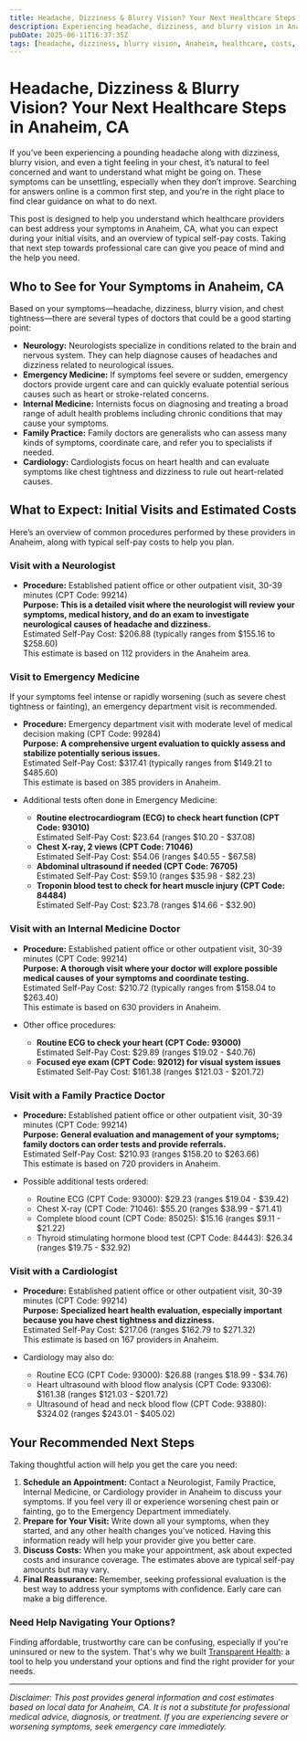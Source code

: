 ```yaml
---
title: Headache, Dizziness & Blurry Vision? Your Next Healthcare Steps in Anaheim, CA
description: Experiencing headache, dizziness, and blurry vision in Anaheim, CA? Learn who to see and what initial costs to expect for your care.
pubDate: 2025-06-11T16:37:35Z
tags: [headache, dizziness, blurry vision, Anaheim, healthcare, costs, neurology, internal medicine, family practice]
---
```

# Headache, Dizziness & Blurry Vision? Your Next Healthcare Steps in Anaheim, CA

If you’ve been experiencing a pounding headache along with dizziness, blurry vision, and even a tight feeling in your chest, it’s natural to feel concerned and want to understand what might be going on. These symptoms can be unsettling, especially when they don’t improve. Searching for answers online is a common first step, and you’re in the right place to find clear guidance on what to do next.

This post is designed to help you understand which healthcare providers can best address your symptoms in Anaheim, CA, what you can expect during your initial visits, and an overview of typical self-pay costs. Taking that next step towards professional care can give you peace of mind and the help you need.

## Who to See for Your Symptoms in Anaheim, CA

Based on your symptoms—headache, dizziness, blurry vision, and chest tightness—there are several types of doctors that could be a good starting point:

- **Neurology:** Neurologists specialize in conditions related to the brain and nervous system. They can help diagnose causes of headaches and dizziness related to neurological issues.
- **Emergency Medicine:** If symptoms feel severe or sudden, emergency doctors provide urgent care and can quickly evaluate potential serious causes such as heart or stroke-related concerns.
- **Internal Medicine:** Internists focus on diagnosing and treating a broad range of adult health problems including chronic conditions that may cause your symptoms.
- **Family Practice:** Family doctors are generalists who can assess many kinds of symptoms, coordinate care, and refer you to specialists if needed.
- **Cardiology:** Cardiologists focus on heart health and can evaluate symptoms like chest tightness and dizziness to rule out heart-related causes.

## What to Expect: Initial Visits and Estimated Costs

Here’s an overview of common procedures performed by these providers in Anaheim, along with typical self-pay costs to help you plan.

### Visit with a Neurologist

- **Procedure:** Established patient office or other outpatient visit, 30-39 minutes (CPT Code: 99214)  
  **Purpose:** **This is a detailed visit where the neurologist will review your symptoms, medical history, and do an exam to investigate neurological causes of headache and dizziness.**  
  Estimated Self-Pay Cost: $206.88 (typically ranges from $155.16 to $258.60)  
  This estimate is based on 112 providers in the Anaheim area.

### Visit to Emergency Medicine

If your symptoms feel intense or rapidly worsening (such as severe chest tightness or fainting), an emergency department visit is recommended.

- **Procedure:** Emergency department visit with moderate level of medical decision making (CPT Code: 99284)  
  **Purpose:** **A comprehensive urgent evaluation to quickly assess and stabilize potentially serious issues.**  
  Estimated Self-Pay Cost: $317.41 (typically ranges from $149.21 to $485.60)  
  This estimate is based on 385 providers in Anaheim.

- Additional tests often done in Emergency Medicine:
  - **Routine electrocardiogram (ECG) to check heart function (CPT Code: 93010)**  
    Estimated Self-Pay Cost: $23.64 (ranges $10.20 - $37.08)
  - **Chest X-ray, 2 views (CPT Code: 71046)**  
    Estimated Self-Pay Cost: $54.06 (ranges $40.55 - $67.58)
  - **Abdominal ultrasound if needed (CPT Code: 76705)**  
    Estimated Self-Pay Cost: $59.10 (ranges $35.98 - $82.23)
  - **Troponin blood test to check for heart muscle injury (CPT Code: 84484)**  
    Estimated Self-Pay Cost: $23.78 (ranges $14.66 - $32.90)

### Visit with an Internal Medicine Doctor

- **Procedure:** Established patient office or other outpatient visit, 30-39 minutes (CPT Code: 99214)  
  **Purpose:** **A thorough visit where your doctor will explore possible medical causes of your symptoms and coordinate testing.**  
  Estimated Self-Pay Cost: $210.72 (typically ranges from $158.04 to $263.40)  
  This estimate is based on 630 providers in Anaheim.

- Other office procedures:
  - **Routine ECG to check your heart (CPT Code: 93000)**  
    Estimated Self-Pay Cost: $29.89 (ranges $19.02 - $40.76)
  - **Focused eye exam (CPT Code: 92012) for visual system issues**  
    Estimated Self-Pay Cost: $161.38 (ranges $121.03 - $201.72)

### Visit with a Family Practice Doctor

- **Procedure:** Established patient office or other outpatient visit, 30-39 minutes (CPT Code: 99214)  
  **Purpose:** **General evaluation and management of your symptoms; family doctors can order tests and provide referrals.**  
  Estimated Self-Pay Cost: $210.93 (ranges $158.20 to $263.66)  
  This estimate is based on 720 providers in Anaheim.

- Possible additional tests ordered:
  - Routine ECG (CPT Code: 93000): $29.23 (ranges $19.04 - $39.42)
  - Chest X-ray (CPT Code: 71046): $55.20 (ranges $38.99 - $71.41)
  - Complete blood count (CPT Code: 85025): $15.16 (ranges $9.11 - $21.22)
  - Thyroid stimulating hormone blood test (CPT Code: 84443): $26.34 (ranges $19.75 - $32.92)

### Visit with a Cardiologist

- **Procedure:** Established patient office or other outpatient visit, 30-39 minutes (CPT Code: 99214)  
  **Purpose:** **Specialized heart health evaluation, especially important because you have chest tightness and dizziness.**  
  Estimated Self-Pay Cost: $217.06 (ranges $162.79 to $271.32)  
  This estimate is based on 167 providers in Anaheim.

- Cardiology may also do:
  - Routine ECG (CPT Code: 93000): $26.88 (ranges $18.99 - $34.76)
  - Heart ultrasound with blood flow analysis (CPT Code: 93306): $161.38 (ranges $121.03 - $201.72)
  - Ultrasound of head and neck blood flow (CPT Code: 93880): $324.02 (ranges $243.01 - $405.02)

## Your Recommended Next Steps

Taking thoughtful action will help you get the care you need:

1. **Schedule an Appointment:** Contact a Neurologist, Family Practice, Internal Medicine, or Cardiology provider in Anaheim to discuss your symptoms. If you feel very ill or experience worsening chest pain or fainting, go to the Emergency Department immediately.
2. **Prepare for Your Visit:** Write down all your symptoms, when they started, and any other health changes you’ve noticed. Having this information ready will help your provider give you better care.
3. **Discuss Costs:** When you make your appointment, ask about expected costs and insurance coverage. The estimates above are typical self-pay amounts but may vary.
4. **Final Reassurance:** Remember, seeking professional evaluation is the best way to address your symptoms with confidence. Early care can make a big difference.

### Need Help Navigating Your Options?

Finding affordable, trustworthy care can be confusing, especially if you're uninsured or new to the system. That's why we built [Transparent Health](https://transparenthealth.ai): a tool to help you understand your options and find the right provider for your needs.

---

*Disclaimer: This post provides general information and cost estimates based on local data for Anaheim, CA. It is not a substitute for professional medical advice, diagnosis, or treatment. If you are experiencing severe or worsening symptoms, seek emergency care immediately.*